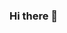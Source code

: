 ### Hi there 👋

<!--
**popSickleDrool/popSickleDrool** is a ✨ _special_ ✨ repository because its `README.md` (this file) appears on your GitHub profile.

Here are some ideas to get you started:

- 🔭 I’m currently working on a Diploma of Web & UX Design at YOOBEE.
- 🌱 I’m currently learning JavaScript, how to use TouchDesigner, and a few other creative outlets.
- 🤔 I’m looking for help with project based learning!
- 💬 Ask me about MLBB or life in NZ.
- 📫 How to reach me: flick me a message on Instagram. Same name is this account.
- 😄 Pronouns: He/Him 💅
- ⚡ Fun fact: Platycerium bifurcatum have two distinct types of leaves. One is heart shaped and acts as a shield for the root system and the other is pronged, grows outwards, and is used to gather nutrients.
-->
